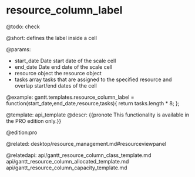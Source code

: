 resource_column_label
=============

@todo:
	check 

@short:
	defines the label inside a cell

@params:
- start_date	Date		start date of the scale cell  
- end_date		Date		end date of the scale cell
- resource		object	 	the resource object
- tasks			array		tasks that are assigned to the specified resource and overlap start/end dates of the cell

@example:
gantt.templates.resource_column_label = function(start_date,end_date,resource,tasks){
    return tasks.length * 8;
};

@template:	api_template
@descr:
{{pronote This functionality is available in the PRO edition only.}}

@edition:pro

@related: desktop/resource_management.md#resourceviewpanel

@relatedapi:
api/gantt_resource_column_class_template.md
api/gantt_resource_column_allocated_template.md
api/gantt_resource_column_capacity_template.md